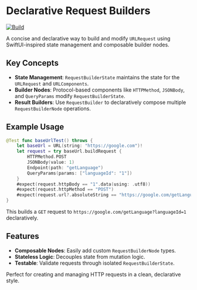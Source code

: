 # Declarative Request Builders

[![Build](https://github.com/sisoje/declarative-requests-swift/actions/workflows/swift.yml/badge.svg)](https://github.com/sisoje/declarative-requests-swift/actions/workflows/swift.yml)

A concise and declarative way to build and modify `URLRequest` using SwiftUI-inspired state management and composable builder nodes.

## Key Concepts

- **State Management**: `RequestBuilderState` maintains the state for the `URLRequest` and `URLComponents`.
- **Builder Nodes**: Protocol-based components like `HTTPMethod`, `JSONBody`, and `QueryParams` modify `RequestBuilderState`.
- **Result Builders**: Use `RequestBuilder` to declaratively compose multiple `RequestBuilderNode` operations.

## Example Usage

```swift
@Test func baseUrlTest() throws {
    let baseUrl = URL(string: "https://google.com")!
    let request = try baseUrl.buildRequest {
        HTTPMethod.POST
        JSONBody(value: 1)
        Endpoint(path: "getLanguage")
        QueryParams(params: ["languageId": "1"])
    }
    #expect(request.httpBody == "1".data(using: .utf8))
    #expect(request.httpMethod == "POST")
    #expect(request.url?.absoluteString == "https://google.com/getLanguage?languageId=1")
}
```

This builds a `GET` request to `https://google.com/getLanguage?languageId=1` declaratively.

## Features
- **Composable Nodes**: Easily add custom `RequestBuilderNode` types.
- **Stateless Logic**: Decouples state from mutation logic.
- **Testable**: Validate requests through isolated `RequestBuilderState`.

Perfect for creating and managing HTTP requests in a clean, declarative style.
